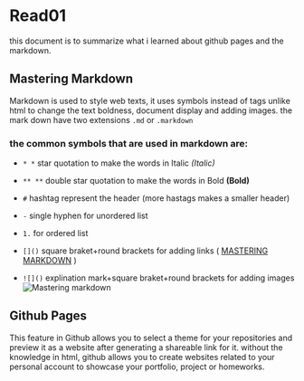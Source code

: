 # Read01 
this document is to summarize what i learned about github pages and the markdown.

## Mastering Markdown
Markdown is used to style web texts, it uses symbols instead of tags unlike html to change the text boldness, document display and adding images.
the mark down have two extensions `.md` or `.markdown`

### the common symbols that are used in markdown are:
- `* *` star quotation to make the words in Italic
       *(Italic)*
- `** **` double star quotation to make the words in Bold
        **(Bold)**
- `#` hashtag represent the header (more hastags makes a smaller header)

- `-` single hyphen for unordered list
          
- `1.` for ordered list

- `[]()` square braket+round brackets for adding links
         (  [MASTERING MARKDOWN](https://guides.github.com/features/mastering-markdown/) )
- `![]()` explination mark+square braket+round brackets for adding images
          ![Mastering markdown](https://image.slidesharecdn.com/the-power-of-markdown-170323103313/95/the-power-of-markdown-1-638.jpg?cb=1510671543)    


## Github Pages
This feature in Github allows you to select a theme for your repositories and preview it as a website after generating a shareable link for it.
without the knowledge in html, github allows you to create websites related to your personal account to showcase your portfolio, project or homeworks.

